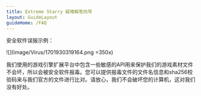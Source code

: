 ```yaml
---
title: Extreme Starry 疑难解答向导
layout: GuideLayout
guideHome: /FAQ
---
```


安全软件误报示例：

![](image/Virus/1701930319164.png =350x)

我们使用的游戏引擎扩展平台中包含一些敏感的API用来保护我们的游戏素材文件不会坏，所以会被安全软件报毒。您可以提供报毒文件的文件名信息和sha256校验码来与我们官方的文件进行比对。请放心，我们不会破坏您的计算机，这对我们没有好处。

